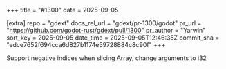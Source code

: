 +++
title = "#1300"
date = 2025-09-05

[extra]
repo = "gdext"
docs_rel_url = "gdext/pr-1300/godot"
pr_url = "https://github.com/godot-rust/gdext/pull/1300"
pr_author = "Yarwin"
sort_key = 2025-09-05
date_time = 2025-09-05T12:46:35Z
commit_sha = "edce7652f694cca6d827b1174e59728884c8c90f"
+++

Support negative indices when slicing Array, change arguments to i32

